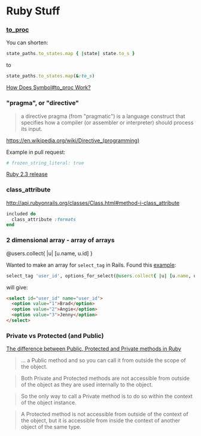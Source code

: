 # Ruby Stuff

### [to_proc](http://ruby-doc.org/core-2.3.0/Symbol.html#method-i-to_proc)

You can shorten:
```ruby
state_paths.to_states.map { |state| state.to_s }
```
to
```ruby
state_paths.to_states.map(&:to_s)
```
[How Does Symbol#to_proc Work?](http://benjamintan.io/blog/2015/03/16/how-does-symbol-to_proc-work/)

### "pragma", or "directive"
> a directive pragma (from "pragmatic") is a language construct that specifies how a compiler (or assembler or interpreter) should process its input.

https://en.wikipedia.org/wiki/Directive_(programming)

Example in pull request:
```ruby
# frozen_string_literal: true
```
[Ruby 2.3 release](https://www.ruby-lang.org/en/news/2015/12/25/ruby-2-3-0-released/)


### class_attribute
http://api.rubyonrails.org/classes/Class.html#method-i-class_attribute

```ruby
included do
  class_attribute :formats
end
 ```

### 2 dimensional array - array of arrays

@users.collect{ |u| [u.name, u.id] }

Wanted to make an array for `select_tag` in Rails. Found this [example](http://apidock.com/rails/ActionView/Helpers/FormTagHelper/select_tag#54-select-tag-with-options-for-select-example):

```ruby
select_tag 'user_id', options_for_select(@users.collect{ |u| [u.name, u.id] })
```
will give:
```html
<select id="user_id" name="user_id">
  <option value="1">Brad</option>
  <option value="2">Angie</option>
  <option value="3">Jenny</option>
</select>
```

### Private vs Protected (and Public)
[The difference between Public, Protected and Private methods in Ruby](http://culttt.com/2015/06/03/the-difference-between-public-protected-and-private-methods-in-ruby/)
> ... a Public method and so you can call it from outside the scope of the object.

> Both Private and Protected methods are not accessible from outside of the object as they are used internally to the object.

> So the only way to call a Private method is to do so within the context of the object instance.

> A Protected method is not accessible from outside of the context of the object, but it is accessible from inside the context of another object of the same type.
